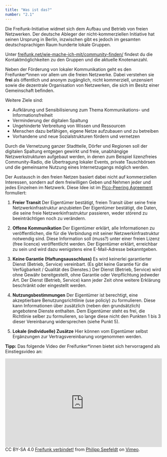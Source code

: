 ```yaml
---
title: "Was ist das?"
number: "2.1"
---
```

Die Freifunk-Initiative widmet sich dem Aufbau und Betrieb von freien Netzwerken. Der deutsche Ableger der nicht-kommerziellen Initiative hat seinen Ursprung in Berlin, inzwischen gibt es jedoch im gesamten deutschsprachigen Raum hunderte lokale Gruppen.

Unter [freifunk.net/wie-mache-ich-mit/community-finden/](https://freifunk.net/wie-mache-ich-mit/community-finden/) findest du die Kontaktmöglichkeiten zu den Gruppen und die aktuelle Knotenanzahl.

Neben der Förderung von lokaler Kommunikation geht es den Freifunker\*innen vor allem um die freien Netzwerke. Dabei verstehen sie **frei** als öffentlich und anonym zugänglich, nicht kommerziell, unzensiert sowie die dezentrale Organisation von Netzwerken, die sich im Besitz einer Gemeinschaft befinden.

Weitere Ziele sind:
 * Aufklärung und Sensibilisierung zum Thema Kommunikations- und Informationsfreiheit
 * Verminderung der digitalen Spaltung
 * Ungehinderte Verbreitung von Wissen und Ressourcen
 * Menschen dazu befähigen, eigene Netze aufzubauen und zu betreiben
 * Vorhandene und neue Sozialstrukturen fördern und vernetzen

Durch die Vernetzung ganzer Stadtteile, Dörfer und Regionen soll der digitalen Spaltung entgegen gewirkt und freie, unabhängige Netzwerkstrukturen aufgebaut werden, in denen zum Beispiel lizenzfreies Community-Radio, die Übertragung lokaler Events, private Tauschbörsen und die gemeinsame Nutzung eines Internetzugangs möglich werden.

Der Austausch in den freien Netzen basiert dabei nicht auf kommerziellen Interessen, sondern auf dem freiwilligen Geben und Nehmen jeder und jedes Einzelnen im Netzwerk. Diese Idee ist im [Pico-Peering Agreement](https://wiki.freifunk.net/Pico_Peering_Agreement) formuliert:

1. **Freier Transit**
Der Eigentümer bestätigt, freien Transit über seine freie Netzwerkinfrastruktur anzubieten
Der Eigentümer bestätigt, die Daten, die seine freie Netzwerkinfrastruktur passieren, weder störend zu beeinträchtigen noch zu verändern.

2. **Offene Kommunikation**
Der Eigentümer erklärt, alle Informationen zu veröffentlichen, die für die Verbindung mit seiner Netzwerkinfrastruktur notwendig sind.
Diese Information soll (muss?) unter einer freien Lizenz (free licence) veröffentlicht werden.
Der Eigentümer erklärt, erreichbar zu sein und wird dazu wenigstens eine E-Mail-Adresse bekanntgeben.

3. **Keine Garantie (Haftungsausschluss)**
Es wird keinerlei garantierter Dienst (Betrieb, Service) vereinbart. (Es gibt keine Garantie für die Verfügbarkeit / Qualität des Dienstes.)
Der Dienst (Betrieb, Service) wird ohne Gewähr bereitgestellt, ohne Garantie oder Verpflichtung jedweder Art.
Der Dienst (Betrieb, Service) kann jeder Zeit ohne weitere Erklärung beschränkt oder eingestellt werden.

4. **Nutzungsbestimmungen**
Der Eigentümer ist berechtigt, eine akzeptierbare Benutzungsrichtlinie (use policiy) zu formulieren.
Diese kann Informationen über zusätzlich (neben den grundsätzlich) angebotene Dienste enthalten.
Dem Eigentümer steht es frei, die Richtlinie selber zu formulieren, so lange diese nicht den Punkten 1 bis 3 dieser Vereinbarung widersprechen (siehe Punkt 5).

5. **Lokale (individuelle) Zusätze**
Hier können vom Eigentümer selbst Ergänzungen zur Vertragsvereinbarung vorgenommen werden.

**Tipp:** Das folgende Video der Freifunker\*innen bietet sich hervorragend als Einstiegsvideo an:

<div style="padding:56.25% 0 0 0;position:relative;">
	<iframe src="https://player.vimeo.com/video/64814620" style="position:absolute;top:0;left:0;width:100%;height:100%;" frameborder="0" webkitallowfullscreen mozallowfullscreen allowfullscreen></iframe>
</div>

<div class = "caption">
	CC BY-SA 4.0 <a href="https://vimeo.com/64814620">Freifunk verbindet!</a> from <a href="https://vimeo.com/kosmonautensofa">Philipp Seefeldt</a> on <a href="https://vimeo.com">Vimeo</a>.
</div>

<script src="https://player.vimeo.com/api/player.js"></script>
